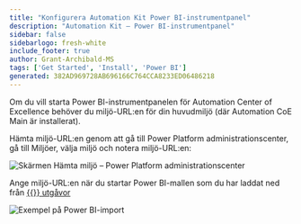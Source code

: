 ```yaml
---
title: "Konfigurera Automation Kit Power BI-instrumentpanel"
description: "Automation Kit – Power BI-instrumentpanel"
sidebar: false
sidebarlogo: fresh-white
include_footer: true
author: Grant-Archibald-MS
tags: ['Get Started', 'Install', 'Power BI']
generated: 382AD969728AB696166C764CCA8233ED06486218
---
```


Om du vill starta Power BI-instrumentpanelen för Automation Center of Excellence behöver du miljö-URL:en för din huvudmiljö (där Automation CoE Main är installerat).

Hämta miljö-URL:en genom att gå till Power Platform administrationscenter, gå till Miljöer, välja miljö och notera miljö-URL:en:

![Skärmen Hämta miljö – Power Platform administrationscenter](/images/get-environment.png)

Ange miljö-URL:en när du startar Power BI-mallen som du har laddat ned från [{{<product-name>}} utgåvor](https://github.com/microsoft/powercat-automation-kit/releases)

![Exempel på Power BI-import](/images/power-bi-import.png)
